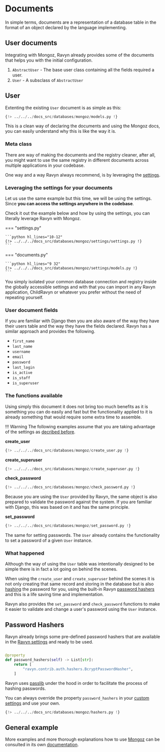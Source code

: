 # Documents

In simple terms, documents are a representation of a database table in the format of an object declared by the language
implementing.

## User documents

Integrating with Mongoz, Ravyn already provides some of the documents that helps you with the
initial configuration.

1. `AbstractUser` - The base user class containing all the fields required a user.
2. `User` - A subsclass of `AbstractUser`

## User

Extenting the existing `User` document is as simple as this:

```python
{!> ../../../docs_src/databases/mongoz/models.py !}
```

This is a clean way of declaring the documents and using the Mongoz docs, you can easily understand
why this is like the way it is.

### Meta class

There are way of making the documents and the registry cleaner, after all, you might want to use the
same registry in different documents across multiple applications in your codebase.

One way and a way Ravyn always recommend, is by leveraging the [settings](../../application/settings.md).

### Leveraging the settings for your documents

Let us use the same example but this time, we will be using the settings.
Since **you can access the settings anywhere in the codebase**.

Check it out the example below and how by using the settings, you can literally leverage Ravyn
with Mongoz.

=== "settings.py"

    ```python hl_lines="10-12"
    {!> ../../../docs_src/databases/mongoz/settings/settings.py !}
    ```

=== "documents.py"

    ```python hl_lines="9 32"
    {!> ../../../docs_src/databases/mongoz/settings/models.py !}
    ```

You simply isolated your common database connection and registry inside the globally accessible
settings and with that you can import in any Ravyn application, ChildRavyn or whatever you
prefer without the need of repeating yourself.

### User document fields

If you are familiar with Django then you are also aware of the way they have their users table and the way they
have the fields declared. Ravyn has a similar approach and provides the following.

* `first_name`
* `last_name`
* `username`
* `email`
* `password`
* `last_login`
* `is_active`
* `is_staff`
* `is_superuser`

### The functions available

Using simply this document it does not bring too much benefits as it is something you can do easily and fast but the
functionality applied to it is already something that would require some extra time to assemble.

!!! Warning
    The following examples assume that you are taking advantage of the settings as
    [decribed before](#leveraging-the-settings-for-your-documents).

**create_user**

```python
{!> ../../../docs_src/databases/mongoz/create_user.py !}
```

**create_superuser**

```python
{!> ../../../docs_src/databases/mongoz/create_superuser.py !}
```

**check_password**

```python hl_lines="28"
{!> ../../../docs_src/databases/mongoz/check_password.py !}
```

Because you are using the `User` provided by Ravyn, the same object is also prepared to validate
the password against the system. If you are familiar with Django, this was based on it and has the
same principle.

**set_password**

```python hl_lines="28"
{!> ../../../docs_src/databases/mongoz/set_password.py !}
```

The same for setting passwords. The `User` already contains the functionality to set a password of
a given `User` instance.

### What happened

Although the way of using the `User` table was intentionally designed to be simple there is in fact a lot going
on behind the scenes.

When using the `create_user` and `create_superuser` behind the scenes it is not only creating that same record and
storing in the database but is also <a href='https://nordpass.com/blog/password-hash/' target='_blank'>hashing</a>
the password for you, using the built-in Ravyn [password hashers](#password-hashers) and this is a life saving
time and implementation.

Ravyn also provides the `set_password` and `check_password` functions to make it easier to
validate and change a user's password using the `User` instance.

## Password Hashers

Ravyn already brings some pre-defined password hashers that are available in the
[Ravyn settings](../../application/settings.md) and ready to be used.

```python

@property
def password_hashers(self) -> List[str]:
    return [
        "ravyn.contrib.auth.hashers.BcryptPasswordHasher",
    ]

```

Ravyn uses <a href='https://passlib.readthedocs.io/en/stable/' target='_blank'>passlib</a> under the hood
in order to facilitate the process of hashing passwords.

You can always override the property `password_hashers` in your
[custom settings](../../application/settings.md#custom-settings) and use your own.

```python
{!> ../../../docs_src/databases/mongoz/hashers.py !}
```

## General example

More examples and more thorough explanations how to use [Mongoz](https://mongoz.tarsild.io)
can be consulted in its own [documentation](https://mongoz.tarsild.io).
